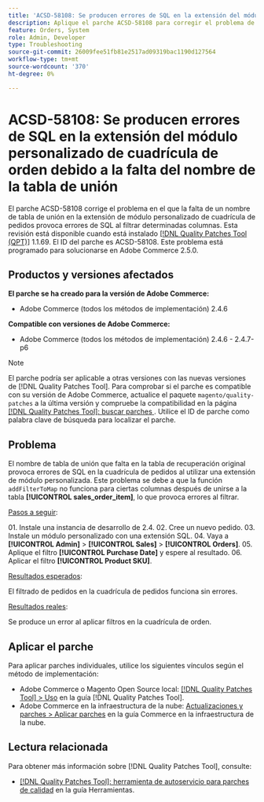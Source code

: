 ```yaml
---
title: 'ACSD-58108: Se producen errores de SQL en la extensión del módulo personalizado de cuadrícula de orden debido a la falta del nombre de la tabla de unión'
description: Aplique el parche ACSD-58108 para corregir el problema de Adobe Commerce en el que la falta de un nombre de tabla de unión en la extensión de módulo personalizado de cuadrícula de pedidos provoca errores de SQL al filtrar determinadas columnas.
feature: Orders, System
role: Admin, Developer
type: Troubleshooting
source-git-commit: 26009fee51fb81e2517ad09319bac1190d127564
workflow-type: tm+mt
source-wordcount: '370'
ht-degree: 0%

---
```



# ACSD-58108: Se producen errores de SQL en la extensión del módulo personalizado de cuadrícula de orden debido a la falta del nombre de la tabla de unión

El parche ACSD-58108 corrige el problema en el que la falta de un nombre de tabla de unión en la extensión de módulo personalizado de cuadrícula de pedidos provoca errores de SQL al filtrar determinadas columnas. Esta revisión está disponible cuando está instalado [[!DNL Quality Patches Tool (QPT)]](/help/tools/quality-patches-tool/quality-patches-tool-to-self-serve-quality-patches.md) 1.1.69. El ID del parche es ACSD-58108. Este problema está programado para solucionarse en Adobe Commerce 2.5.0.

## Productos y versiones afectados

**El parche se ha creado para la versión de Adobe Commerce:**

* Adobe Commerce (todos los métodos de implementación) 2.4.6

**Compatible con versiones de Adobe Commerce:**

* Adobe Commerce (todos los métodos de implementación) 2.4.6 - 2.4.7-p6

>[!NOTE]
>
>El parche podría ser aplicable a otras versiones con las nuevas versiones de [!DNL Quality Patches Tool]. Para comprobar si el parche es compatible con su versión de Adobe Commerce, actualice el paquete `magento/quality-patches` a la última versión y compruebe la compatibilidad en la página [[!DNL Quality Patches Tool]: buscar parches &#x200B;](https://experienceleague.adobe.com/tools/commerce-quality-patches/index.html?lang=es). Utilice el ID de parche como palabra clave de búsqueda para localizar el parche.

## Problema

El nombre de tabla de unión que falta en la tabla de recuperación original provoca errores de SQL en la cuadrícula de pedidos al utilizar una extensión de módulo personalizada. Este problema se debe a que la función `addFilterToMap` no funciona para ciertas columnas después de unirse a la tabla **[!UICONTROL sales_order_item]**, lo que provoca errores al filtrar.

<u>Pasos a seguir</u>:

&#x200B;01. Instale una instancia de desarrollo de 2.4.
&#x200B;02. Cree un nuevo pedido.
&#x200B;03. Instale un módulo personalizado con una extensión SQL.
&#x200B;04. Vaya a **[!UICONTROL Admin]** > **[!UICONTROL Sales]** > **[!UICONTROL Orders]**.
&#x200B;05. Aplique el filtro **[!UICONTROL Purchase Date]** y espere al resultado.
&#x200B;06. Aplicar el filtro **[!UICONTROL Product SKU]**.

<u>Resultados esperados</u>:

El filtrado de pedidos en la cuadrícula de pedidos funciona sin errores.

<u>Resultados reales</u>:

Se produce un error al aplicar filtros en la cuadrícula de orden.

## Aplicar el parche

Para aplicar parches individuales, utilice los siguientes vínculos según el método de implementación:

* Adobe Commerce o Magento Open Source local: [[!DNL Quality Patches Tool] > Uso](/help/tools/quality-patches-tool/usage.md) en la guía [!DNL Quality Patches Tool].
* Adobe Commerce en la infraestructura de la nube: [Actualizaciones y parches > Aplicar parches](https://experienceleague.adobe.com/docs/commerce-cloud-service/user-guide/develop/upgrade/apply-patches.html?lang=es) en la guía Commerce en la infraestructura de la nube.

## Lectura relacionada

Para obtener más información sobre [!DNL Quality Patches Tool], consulte:

* [[!DNL Quality Patches Tool]: herramienta de autoservicio para parches de calidad](/help/tools/quality-patches-tool/quality-patches-tool-to-self-serve-quality-patches.md) en la guía Herramientas.

